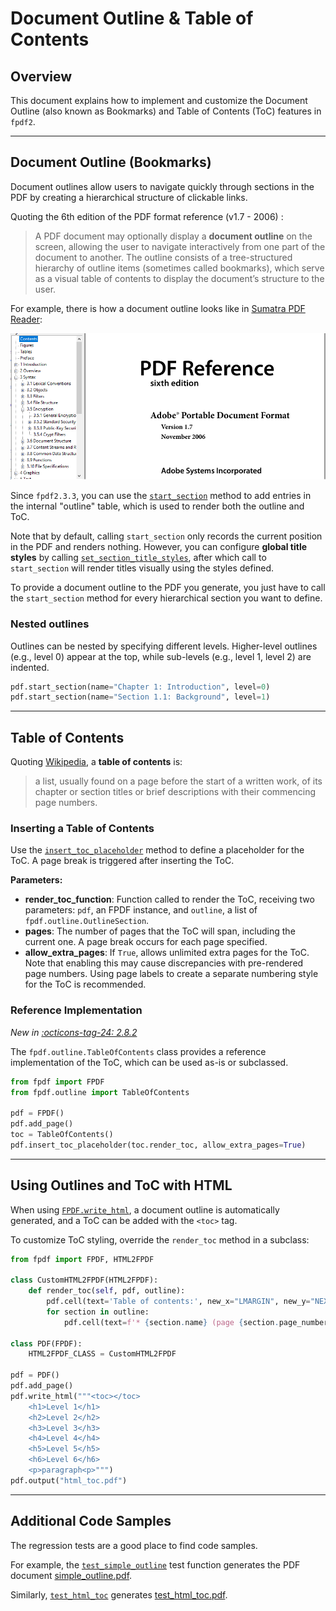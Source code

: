 # Document Outline & Table of Contents

## Overview

This document explains how to implement and customize the Document Outline (also known as Bookmarks) and Table of Contents (ToC) features in `fpdf2`.

---

## Document Outline (Bookmarks)

Document outlines allow users to navigate quickly through sections in the PDF by creating a hierarchical structure of clickable links.

Quoting the 6th edition of the PDF format reference (v1.7 - 2006) :
> A PDF document may optionally display a **document outline** on the screen, allowing the user to navigate interactively
> from one part of the document to another. The outline consists of a tree-structured hierarchy of outline items
> (sometimes called bookmarks), which serve as a visual table of contents to display the document’s structure to the user.

For example, there is how a document outline looks like in [Sumatra PDF Reader](https://www.sumatrapdfreader.org/free-pdf-reader.html):

![Document Outline Example](document-outline.png)

Since `fpdf2.3.3`, you can use the [`start_section`](fpdf/fpdf.html#fpdf.fpdf.FPDF.start_section) method to add entries in the internal "outline" table, which is used to render both the outline and ToC.

Note that by default, calling `start_section` only records the current position in the PDF and renders nothing.
However, you can configure **global title styles** by calling [`set_section_title_styles`](fpdf/fpdf.html#fpdf.fpdf.FPDF.set_section_title_styles), after which call to `start_section` will render titles visually using the styles defined.

To provide a document outline to the PDF you generate, you just have to call the `start_section` method for every hierarchical section you want to define.

### Nested outlines

Outlines can be nested by specifying different levels. Higher-level outlines (e.g., level 0) appear at the top, while sub-levels (e.g., level 1, level 2) are indented.

```python
pdf.start_section(name="Chapter 1: Introduction", level=0)
pdf.start_section(name="Section 1.1: Background", level=1)
```

---

## Table of Contents

Quoting [Wikipedia](https://en.wikipedia.org/wiki/Table_of_contents), a **table of contents** is:
> a list, usually found on a page before the start of a written work, of its chapter or section titles or brief descriptions with their commencing page numbers.

### Inserting a Table of Contents

Use the [`insert_toc_placeholder`](fpdf/fpdf.html#fpdf.fpdf.FPDF.insert_toc_placeholder) method to define a placeholder for the ToC. A page break is triggered after inserting the ToC.

**Parameters:**
- **render_toc_function**: Function called to render the ToC, receiving two parameters: `pdf`, an FPDF instance, and `outline`, a list of `fpdf.outline.OutlineSection`.
- **pages**: The number of pages that the ToC will span, including the current one. A page break occurs for each page specified.
- **allow_extra_pages**: If `True`, allows unlimited extra pages for the ToC. Note that enabling this may cause discrepancies with pre-rendered page numbers. Using page labels to create a separate numbering style for the ToC is recommended.

### Reference Implementation

_New in [:octicons-tag-24: 2.8.2](https://github.com/py-pdf/fpdf2/blob/master/CHANGELOG.md)_

The `fpdf.outline.TableOfContents` class provides a reference implementation of the ToC, which can be used as-is or subclassed.

```python
from fpdf import FPDF
from fpdf.outline import TableOfContents

pdf = FPDF()
pdf.add_page()
toc = TableOfContents()
pdf.insert_toc_placeholder(toc.render_toc, allow_extra_pages=True)
```

---

## Using Outlines and ToC with HTML

When using [`FPDF.write_html`](HTML.md), a document outline is automatically generated, and a ToC can be added with the `<toc>` tag.

To customize ToC styling, override the `render_toc` method in a subclass:

```python
from fpdf import FPDF, HTML2FPDF

class CustomHTML2FPDF(HTML2FPDF):
    def render_toc(self, pdf, outline):
        pdf.cell(text='Table of contents:', new_x="LMARGIN", new_y="NEXT")
        for section in outline:
            pdf.cell(text=f'* {section.name} (page {section.page_number})', new_x="LMARGIN", new_y="NEXT")

class PDF(FPDF):
    HTML2FPDF_CLASS = CustomHTML2FPDF

pdf = PDF()
pdf.add_page()
pdf.write_html("""<toc></toc>
    <h1>Level 1</h1>
    <h2>Level 2</h2>
    <h3>Level 3</h3>
    <h4>Level 4</h4>
    <h5>Level 5</h5>
    <h6>Level 6</h6>
    <p>paragraph<p>""")
pdf.output("html_toc.pdf")
```

---

## Additional Code Samples

The regression tests are a good place to find code samples.

For example, the [`test_simple_outline`](https://github.com/py-pdf/fpdf2/blob/master/test/outline/test_outline.py) test function generates the PDF document [simple_outline.pdf](https://github.com/py-pdf/fpdf2/blob/master/test/outline/simple_outline.pdf).

Similarly, [`test_html_toc`](https://github.com/py-pdf/fpdf2/blob/master/test/outline/test_outline_html.py)
generates [test_html_toc.pdf](https://github.com/py-pdf/fpdf2/blob/5453422bf560a909229c82e53eb516e44fea1817/test/outline/test_html_toc.pdf).
